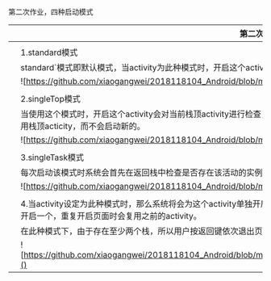 第二次作业，四种启动模式

|      | 第二次作业，四种启动模式                                     |
| ---- | ------------------------------------------------------------ |
|      |                                                              |
|      | 1.standard模式                                               |
|      | standard`模式即默认模式，当activity为此种模式时，开启这个activity时不会进行任何检查，直接将新开启的activity入栈并跳转页面； |
|      | ![https://github.com/xiaogangwei/2018118104_Android/blob/master/MyApplication02/%E6%88%AA%E5%9B%BE/standard.jpg]() |
|      |                                                              |
|      | 2.singleTop模式                                              |
|      | 当使用这个模式时，开启这个activity会对当前栈顶activity进行检查，如果栈顶activity与待开启的activity一致（或者说为同一个activity），那么将复用栈顶acticity，而不会启动新的。 |
|      | ![https://github.com/xiaogangwei/2018118104_Android/blob/master/MyApplication02/%E6%88%AA%E5%9B%BE/singletop.jpg]() |
|      |                                                              |
|      | 3.singleTask模式                                             |
|      | 每次启动该模式时系统会首先在返回栈中检查是否存在该活动的实例，若发现存在则直接使用该实例，如果没有发现则会创建一个新的实例。 |
|      | ![https://github.com/xiaogangwei/2018118104_Android/blob/master/MyApplication02/%E6%88%AA%E5%9B%BE/singletask.jpg]() |
|      |                                                              |
|      | 4.当activity设定为此种模式时，那么系统将会为这个activity单独开启一个栈，在这个栈中只能存在这一个activity，并且对于一个activity这种栈只能开启一个，重复开启页面时会复用之前的activity。 |
|      | 在此种模式下，由于存在至少两个栈，所以用户按返回键依次退出页面时，需要考虑栈的次序问题。 |
|      | ![https://github.com/xiaogangwei/2018118104_Android/blob/master/MyApplication02/%E6%88%AA%E5%9B%BE/singelinstance%20.jpg]() |